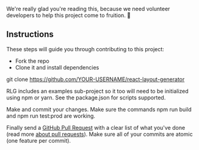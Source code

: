 We're really glad you're reading this, because we need volunteer developers to help this project come to fruition. 👏

## Instructions

These steps will guide you through contributing to this project:

- Fork the repo
- Clone it and install dependencies

git clone https://github.com/YOUR-USERNAME/react-layout-generator

RLG includes an examples sub-project so it too will need to be initialized using npm or yarn. See the package.json for scripts supported.

Make and commit your changes. Make sure the commands npm run build and npm run test:prod are working.

Finally send a [GitHub Pull Request](https://github.com/chetmurphy/react-layout-generator/compare?expand=1) with a clear list of what you've done (read more [about pull requests](https://help.github.com/articles/about-pull-requests/)). Make sure all of your commits are atomic (one feature per commit).
